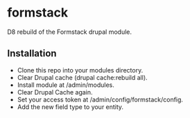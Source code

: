 # formstack
D8 rebuild of the Formstack drupal module. 

## Installation
* Clone this repo into your modules directory.
* Clear Drupal cache (drupal cache:rebuild all).
* Install module at /admin/modules.
* Clear Drupal Cache again.
* Set your access token at /admin/config/formstack/config.
* Add the new field type to your entity.
